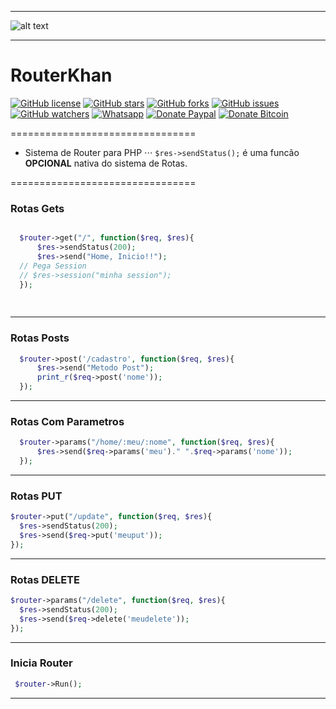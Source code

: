 -------------------------------


![alt text](https://i.imgur.com/9bNPdrP.gif "Logo RouterKhan")


-------------------------------


# RouterKhan
[![GitHub license](https://img.shields.io/badge/license-MIT-blue.svg)](https://raw.githubusercontent.com/PaulaoDev/router-khan/master/LICENSE)
[![GitHub stars](https://img.shields.io/github/stars/PaulaoDev/router-khan.svg)](https://github.com/PaulaoDev/ChatBot-PHP-Facebook/stargazers)
[![GitHub forks](https://img.shields.io/github/forks/PaulaoDev/router-khan.svg)](https://github.com/PaulaoDev/ChatBot-PHP-Facebook/fork)
[![GitHub issues](https://img.shields.io/github/issues/PaulaoDev/router-khan.svg)](https://github.com/PaulaoDev/ChatBot-PHP-Facebook/issues)
[![GitHub watchers](https://img.shields.io/github/watchers/badges/shields.svg?style=social&label=Watch)](https://github.com/PaulaoDev/router-khan/subscription)
[![Whatsapp](https://img.shields.io/badge/Whatsapp-On-green.svg)](https://bit.ly/whatsappdopaulo)
[![Donate Paypal](https://img.shields.io/badge/Donate-PayPal-green.svg)](https://goo.gl/ujU2QU)
[![Donate Bitcoin](https://img.shields.io/badge/Donate-Bitcoin-yellow.svg)](https://blockchain.info/address/37RWdwgsXK94pANXm9fHv722k4zQmtmCpH)


================================


- Sistema de Router para PHP
⋅⋅⋅  `$res->sendStatus();` é uma funcão **OPCIONAL** nativa do sistema de Rotas. 


================================


  ### Rotas Gets
  
  
  ```php
  
    $router->get("/", function($req, $res){
		$res->sendStatus(200);
		$res->send("Home, Inicio!!");
    // Pega Session
    // $res->session("minha session");
	});
	
	
  ```
  
  
  ------------------------------------------------
  
  
  ### Rotas Posts 
  
  ```php
    $router->post('/cadastro', function($req, $res){
		$res->send("Metodo Post");
		print_r($req->post('nome'));
	});
   ```
  
  
  ------------------------------------------------
    
  
  ### Rotas Com Parametros
  
  ```php
    $router->params("/home/:meu/:nome", function($req, $res){
		$res->send($req->params('meu')." ".$req->params('nome'));
	});
   ```
  
  
  ------------------------------------------------

  
  ### Rotas PUT
  
  ```php
 $router->put("/update", function($req, $res){
    $res->sendStatus(200);
    $res->send($req->put('meuput'));
  });
   ```
  
  
  ------------------------------------------------

  
  ### Rotas DELETE
  
  ```php
 $router->params("/delete", function($req, $res){
    $res->sendStatus(200);
    $res->send($req->delete('meudelete'));
  });
   ```
  
  
  ------------------------------------------------
  
  
   ### Inicia Router
   
   
   ```php
  	$router->Run();
   ```
   
  
   ------------------------------------------------
